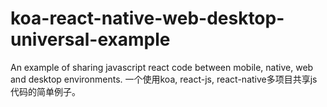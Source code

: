 # koa-react-native-web-desktop-universal-example
An example of sharing javascript react code between mobile, native, web and desktop environments. 一个使用koa, react-js, react-native多项目共享js代码的简单例子。
